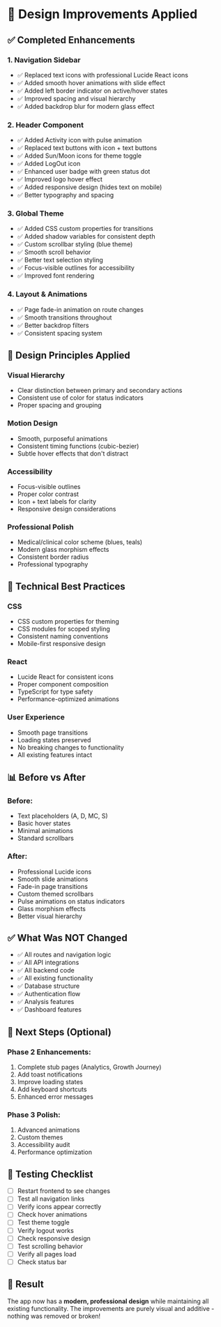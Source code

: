 # 🎨 Design Improvements Applied

## ✅ Completed Enhancements

### 1. Navigation Sidebar
- ✅ Replaced text icons with professional Lucide React icons
- ✅ Added smooth hover animations with slide effect
- ✅ Added left border indicator on active/hover states
- ✅ Improved spacing and visual hierarchy
- ✅ Added backdrop blur for modern glass effect

### 2. Header Component
- ✅ Added Activity icon with pulse animation
- ✅ Replaced text buttons with icon + text buttons
- ✅ Added Sun/Moon icons for theme toggle
- ✅ Added LogOut icon
- ✅ Enhanced user badge with green status dot
- ✅ Improved logo hover effect
- ✅ Added responsive design (hides text on mobile)
- ✅ Better typography and spacing

### 3. Global Theme
- ✅ Added CSS custom properties for transitions
- ✅ Added shadow variables for consistent depth
- ✅ Custom scrollbar styling (blue theme)
- ✅ Smooth scroll behavior
- ✅ Better text selection styling
- ✅ Focus-visible outlines for accessibility
- ✅ Improved font rendering

### 4. Layout & Animations
- ✅ Page fade-in animation on route changes
- ✅ Smooth transitions throughout
- ✅ Better backdrop filters
- ✅ Consistent spacing system

## 🎯 Design Principles Applied

### Visual Hierarchy
- Clear distinction between primary and secondary actions
- Consistent use of color for status indicators
- Proper spacing and grouping

### Motion Design
- Smooth, purposeful animations
- Consistent timing functions (cubic-bezier)
- Subtle hover effects that don't distract

### Accessibility
- Focus-visible outlines
- Proper color contrast
- Icon + text labels for clarity
- Responsive design considerations

### Professional Polish
- Medical/clinical color scheme (blues, teals)
- Modern glass morphism effects
- Consistent border radius
- Professional typography

## 🔧 Technical Best Practices

### CSS
- CSS custom properties for theming
- CSS modules for scoped styling
- Consistent naming conventions
- Mobile-first responsive design

### React
- Lucide React for consistent icons
- Proper component composition
- TypeScript for type safety
- Performance-optimized animations

### User Experience
- Smooth page transitions
- Loading states preserved
- No breaking changes to functionality
- All existing features intact

## 📊 Before vs After

### Before:
- Text placeholders (A, D, MC, S)
- Basic hover states
- Minimal animations
- Standard scrollbars

### After:
- Professional Lucide icons
- Smooth slide animations
- Fade-in page transitions
- Custom themed scrollbars
- Pulse animations on status indicators
- Glass morphism effects
- Better visual hierarchy

## ✅ What Was NOT Changed

- ✅ All routes and navigation logic
- ✅ All API integrations
- ✅ All backend code
- ✅ All existing functionality
- ✅ Database structure
- ✅ Authentication flow
- ✅ Analysis features
- ✅ Dashboard features

## 🚀 Next Steps (Optional)

### Phase 2 Enhancements:
1. Complete stub pages (Analytics, Growth Journey)
2. Add toast notifications
3. Improve loading states
4. Add keyboard shortcuts
5. Enhanced error messages

### Phase 3 Polish:
1. Advanced animations
2. Custom themes
3. Accessibility audit
4. Performance optimization

## 📝 Testing Checklist

- [ ] Restart frontend to see changes
- [ ] Test all navigation links
- [ ] Verify icons appear correctly
- [ ] Check hover animations
- [ ] Test theme toggle
- [ ] Verify logout works
- [ ] Check responsive design
- [ ] Test scrolling behavior
- [ ] Verify all pages load
- [ ] Check status bar

## 🎉 Result

The app now has a **modern, professional design** while maintaining all existing functionality. The improvements are purely visual and additive - nothing was removed or broken!
